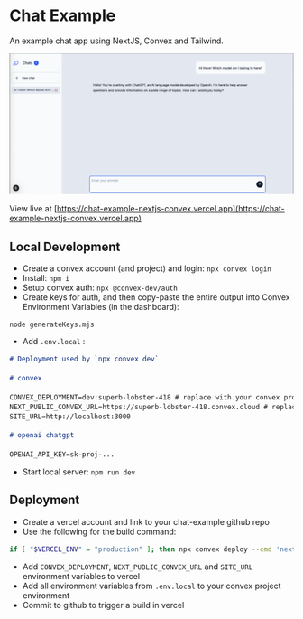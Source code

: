 # Chat Example

An example chat app using NextJS, Convex and Tailwind.

![UI](ui.png "UI")

View live at [https://chat-example-nextjs-convex.vercel.app](https://chat-example-nextjs-convex.vercel.app)

## Local Development

- Create a convex account (and project) and login: `npx convex login`
- Install: `npm i`
- Setup convex auth: `npx @convex-dev/auth`
- Create keys for auth, and then copy-paste the entire output into Convex Environment Variables (in the dashboard):

```
node generateKeys.mjs
```

- Add `.env.local` :

```markdown
# Deployment used by `npx convex dev`

# convex

CONVEX_DEPLOYMENT=dev:superb-lobster-418 # replace with your convex project-environment name
NEXT_PUBLIC_CONVEX_URL=https://superb-lobster-418.convex.cloud # replace with your convex project-environment name
SITE_URL=http://localhost:3000

# openai chatgpt

OPENAI_API_KEY=sk-proj-...
```

- Start local server: `npm run dev`

## Deployment

- Create a vercel account and link to your chat-example github repo
- Use the following for the build command:

```bash
if [ "$VERCEL_ENV" = "production" ]; then npx convex deploy --cmd 'next build' && npx convex run migrations:runAll --prod; else npm run build; fi
```

- Add `CONVEX_DEPLOYMENT`, `NEXT_PUBLIC_CONVEX_URL` and `SITE_URL` environment variables to vercel
- Add all environment variables from `.env.local` to your convex project environment
- Commit to github to trigger a build in vercel
